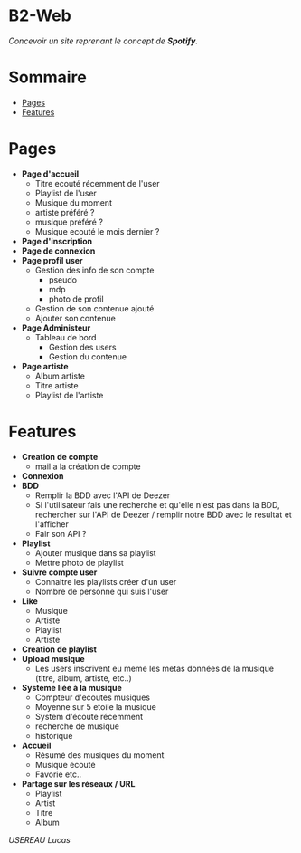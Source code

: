 # B2-Web
*Concevoir un site reprenant le concept de **Spotify**.*
# Sommaire

* [Pages](#-Pages)
* [Features](#-features)

# Pages

* **Page d'accueil**
	* Titre ecouté récemment de l'user
	* Playlist de l'user
	* Musique du moment
	* artiste préféré ? 
	* musique préféré ?
	* Musique ecouté le mois dernier ?
* **Page d'inscription**
* **Page de connexion**
* **Page profil user**
	* Gestion des info de son compte
		* pseudo
		* mdp
		* photo de profil
	* Gestion de son contenue ajouté
	* Ajouter son contenue
* **Page Administeur**
	* Tableau de bord
		* Gestion des users
		* Gestion du contenue
* **Page artiste**
	* Album artiste
	* Titre artiste
	* Playlist de l'artiste

# Features
* **Creation de compte**
	* mail a la création de compte
* **Connexion**
* **BDD**
	* Remplir la BDD avec l'API de Deezer
	* Si l'utilisateur fais une recherche et qu'elle n'est pas dans la BDD, rechercher sur l'API de Deezer / remplir notre BDD avec le resultat et l'afficher
	* Fair son API ?
* **Playlist**
	* Ajouter musique dans sa playlist
	* Mettre photo de playlist
* **Suivre compte user**
	* Connaitre les playlists créer d'un user
	* Nombre de personne qui suis l'user
* **Like**
	* Musique
	* Artiste
	* Playlist
	* Artiste
* **Creation de playlist**
* **Upload musique**
	* Les users inscrivent eu meme les metas données de la musique (titre, album, artiste, etc..)
* **Systeme liée à la musique**
	* Compteur d'ecoutes musiques
	* Moyenne sur 5 etoile la musique
	* System d'écoute récemment
	* recherche de musique
	* historique
* **Accueil**
	* Résumé des musiques du moment
	* Musique écouté
	* Favorie etc..
* **Partage sur les réseaux / URL**
	* Playlist
	* Artist
	* Titre
	* Album 

*USEREAU Lucas*